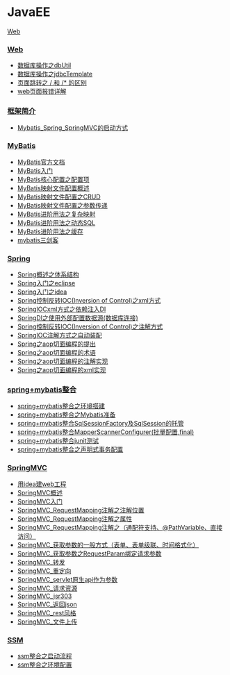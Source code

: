 # JavaEE

<teble>
  <tr>
    <td><a href="./Web">Web</a></td>
  </tr>  
</table>

### [Web](./Web)
* [数据库操作之dbUtil](./数据库操作之dbUtil.md)
* [数据库操作之jdbcTemplate](./数据库操作之jdbcTemplate.md)
* [页面跳转之 / 和 /* 的区别](./Web/页面跳转之杠和杠星的区别.md)
* [web页面报错详解](./Web/web页面报错详解.md)

### [框架简介](./框架简介.md)
* [Mybatis_Spring_SpringMVC的启动方式](./Mybatis_Spring_SpringMVC的启动方式.md)

### [MyBatis](./MyBatis)
* <a href="http://www.mybatis.org/mybatis-3/zh/index.html" target="_blank">MyBatis官方文档</a>
* [MyBatis入门](./MyBatis/MyBatis入门.md)
* [MyBatis核心配置之配置项](./MyBatis/MyBatis核心配置之配置项.md)
* [MyBatis映射文件配置概述](./MyBatis/MyBatis映射文件配置概述.md)
* [MyBatis映射文件配置之CRUD](./MyBatis/MyBatis映射文件配置之CRUD.md)
* [MyBatis映射文件配置之参数传递](./MyBatis/MyBatis映射文件配置之参数传递.md)
* [MyBatis进阶用法之复杂映射](./MyBatis/MyBatis进阶用法之复杂映射.md)
* [MyBatis进阶用法之动态SQL](./MyBatis/MyBatis进阶用法之动态SQL.md)
* [MyBatis进阶用法之缓存](./MyBatis/MyBatis进阶用法之缓存.md)
* [mybatis三剑客](./MyBatis/mybatis三剑客.md)

### [Spring](./Spring)
* [Spring概述之体系结构](./Spring/Spring概述之体系结构.md)
* [Spring入门之eclipse](./Spring/Spring入门之eclipse.md)
* [Spring入门之idea](./Spring/Spring入门之idea.md)
* [Spring控制反转IOC(Inversion of Control)之xml方式](./Spring/Spring控制反转IOC之xml方式.md)
* [SpringIOCxml方式之依赖注入DI](./Spring/Spring依赖注入DI.md)
* [SpringDI之使用外部配置数据源(数据库连接)](./Spring/SpringDI之使用外部配置数据源.md)
* [Spring控制反转IOC(Inversion of Control)之注解方式](./Spring/Spring控制反转IOC之注解方式.md)
* [SpringIOC注解方式之自动装配](./Spring/SpringIOC注解方式之自动装配.md)
* [Spring之aop切面编程的提出](./Spring/Spring之aop切面编程的提出.md)
* [Spring之aop切面编程的术语](./Spring/Spring之aop切面编程的术语.md)
* [Spring之aop切面编程的注解实现](./Spring/Spring之aop切面编程的注解实现.md)
* [Spring之aop切面编程的xml实现](./Spring/Spring之aop切面编程的xml实现.md)

### [spring+mybatis整合](./spring-mybatis)
* [spring+mybatis整合之环境搭建](./spring-mybatis/spring+mybatis整合之环境搭建.md)
* [spring+mybatis整合之Mybatis准备](./spring-mybatis/spring+mybatis整合之Mybatis准备.md)
* [spring+mybatis整合SqlSessionFactory及SqlSession的托管](./spring-mybatis/spring+mybatis整合SqlSessionFactory及SqlSession的托管.md)
* [spring+mybatis整合MapperScannerConfigurer(批量配置,final)](./spring-mybatis/spring+mybatis整合MapperScannerConfigurer批量配置.md)
* [spring+mybatis整合junit测试](./spring-mybatis/spring+mybatis整合junit测试.md)
* [spring+mybatis整合之声明式事务配置](./spring-mybatis/spring+mybatis整合之声明式事务配置.md)

### [SpringMVC](./SpringMVC)
* [用idea建web工程](./SpringMVC/用idea建web工程.md)
* [SpringMVC概述](./SpringMVC/SpringMVC概述.md)
* [SpringMVC入门](./SpringMVC/SpringMVC入门.md)
* [SpringMVC_RequestMapping注解之注解位置](./SpringMVC/SpringMVC_RequestMapping注解之注解位置.md)
* [SpringMVC_RequestMapping注解之属性](./SpringMVC/SpringMVC_RequestMapping注解之属性.md)
* [SpringMVC_RequestMapping注解之（通配符支持、@PathVariable、直接访问）](./SpringMVC/SpringMVC_RequestMapping注解.md)
* [SpringMVC_获取参数的一般方式（表单、表单级联、时间格式化）](./SpringMVC/SpringMVC_获取参数的一般方式.md)
* [SpringMVC_获取参数之RequestParam绑定请求参数](./SpringMVC/SpringMVC_获取参数之RequestParam绑定请求参数.md)
* [SpringMVC_转发](./SpringMVC/SpringMVC_转发.md)
* [SpringMVC_重定向](./SpringMVC/SpringMVC_重定向.md)
* [SpringMVC_servlet原生api作为参数](./SpringMVC/SpringMVC_servlet原生api作为参数.md)
* [SpringMVC_请求资源](./SpringMVC/SpringMVC_请求资源.md)
* [SpringMVC_jsr303](./SpringMVC/SpringMVC_jsr303.md)
* [SpringMVC_返回json](./SpringMVC/SpringMVC_返回json.md)
* [SpringMVC_rest风格](./SpringMVC/SpringMVC_rest风格.md)
* [SpringMVC_文件上传](./SpringMVC/SpringMVC_文件上传.md)

### [SSM](./ssm)
* [ssm整合之启动流程](./ssm/ssm整合之启动流程.md)
* [ssm整合之环境配置](./ssm/ssm整合之环境配置.md)













